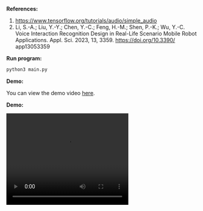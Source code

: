 **References:**
1. https://www.tensorflow.org/tutorials/audio/simple_audio
2. Li, S.-A.; Liu, Y.-Y.; Chen, Y.-C.; Feng, H.-M.; Shen, P.-K.; Wu, Y.-C. Voice Interaction Recognition Design in Real-Life Scenario Mobile Robot Applications. Appl. Sci. 2023, 13, 3359. https://doi.org/10.3390/ app13053359

**Run program:**

```bash
python3 main.py
```

**Demo:**

You can view the demo video [here](https://youtu.be/knQm1O3lWrg).

**Demo:**

<video width="320" height="240" controls>
  <source src="https://youtu.be/knQm1O3lWrg" type="video/mp4">
  Your browser does not support the video tag.
</video>

